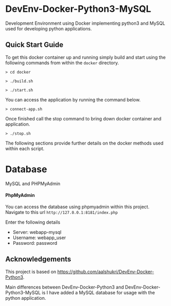 # DevEnv-Docker-Python3-MySQL
Development Environment using Docker implementing python3 and MySQL used for developing python applications.


## Quick Start Guide

To get this docker container up and running simply build and start using the following commands 
from within the `docker` directory.

`> cd docker`

`> ./build.sh`

`> ./start.sh`

You can access the application by running the command below.

`> connect-app.sh`

Once finished call the stop command to bring down docker container and application.

`> ./stop.sh`


The following sections provide further details on the docker methods used within each script.


# Database

MySQL and PHPMyAdmin

#### PhpMyAdmin

You can access the database using phpmyadmin within this project.
Navigate to this url `http://127.0.0.1:8181/index.php`

Enter the following details

- Server: webapp-mysql
- Username: webapp_user
- Password: password


## Acknowledgements 

This project is based on 
<a href="https://github.com/aalshukri/DevEnv-Docker-Python3">https://github.com/aalshukri/DevEnv-Docker-Python3</a>.

Main differences between DevEnv-Docker-Python3 and DevEnv-Docker-Python3-MySQL
is I have added a MySQL database for usage with the python application.


